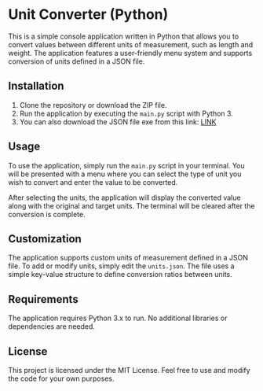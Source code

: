 # Unit Converter (Python)

This is a simple console application written in Python that allows you to convert values between different units of measurement, such as length and weight. The application features a user-friendly menu system and supports conversion of units defined in a JSON file.

## Installation

1. Clone the repository or download the ZIP file.
2. Run the application by executing the `main.py` script with Python 3.
3. You can also download the JSON file exe from this link: [LINK](https://github.com/DLQuake/Unit-converter-python/releases/tag/Published)
## Usage

To use the application, simply run the `main.py` script in your terminal. You will be presented with a menu where you can select the type of unit you wish to convert and enter the value to be converted.

After selecting the units, the application will display the converted value along with the original and target units. The terminal will be cleared after the conversion is complete.

## Customization

The application supports custom units of measurement defined in a JSON file. To add or modify units, simply edit the `units.json`. The file uses a simple key-value structure to define conversion ratios between units.

## Requirements

The application requires Python 3.x to run. No additional libraries or dependencies are needed.

## License

This project is licensed under the MIT License. Feel free to use and modify the code for your own purposes.
